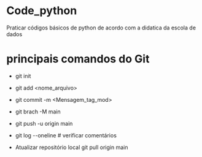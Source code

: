 # Code_python
Praticar códigos básicos de python de acordo com a didatica da escola de dados 
# principais comandos do Git
* git init
* git add <nome_arquivo>
* git commit -m <Mensagem_tag_mod>
* git brach -M main
* git push -u origin main
* git log --oneline # verificar comentários

* Atualizar repositório local
git pull origin main 

